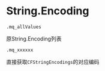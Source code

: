 # String.Encoding

```
.mq_allValues
```

原String.Encoding列表

```
.mq_xxxxxx
```

直接获取`CFStringEncodings`的对应编码
